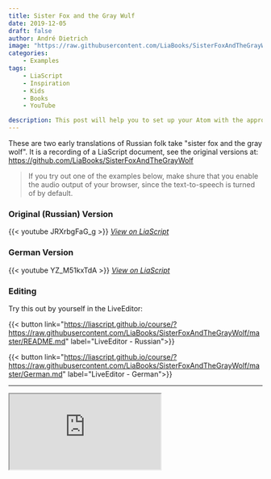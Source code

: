 ```yaml
---
title: Sister Fox and the Gray Wulf
date: 2019-12-05
draft: false
author: André Dietrich
image: "https://raw.githubusercontent.com/LiaBooks/SisterFoxAndTheGrayWolf/master/pic/20.png"
categories: 
    - Examples
tags: 
    - LiaScript
    - Inspiration
    - Kids
    - Books
    - YouTube

description: This post will help you to set up your Atom with the appropriate plugins to speed up your development process.
---
```


These are two early translations of Russian folk take "sister fox and the gray wolf".
It is a recording of a LiaScript document, see the original versions at:
https://github.com/LiaBooks/SisterFoxAndTheGrayWolf

> If you try out one of the examples below, make shure that you enable the audio output of your browser, since the text-to-speech is turned of by default.

### Original (Russian) Version

{{< youtube JRXrbgFaG_g >}}
_[View on LiaScript](https://liascript.github.io/course/?https://raw.githubusercontent.com/LiaBooks/SisterFoxAndTheGrayWolf/master/README.md)_


### German Version

{{< youtube YZ_M51kxTdA >}}
_[View on LiaScript](https://liascript.github.io/course/?https://raw.githubusercontent.com/LiaBooks/SisterFoxAndTheGrayWolf/master/German.md)_


### Editing

Try this out by yourself in the LiveEditor:

{{< button link="https://liascript.github.io/course/?https://raw.githubusercontent.com/LiaBooks/SisterFoxAndTheGrayWolf/master/README.md" label="LiveEditor - Russian">}}

{{< button link="https://liascript.github.io/course/?https://raw.githubusercontent.com/LiaBooks/SisterFoxAndTheGrayWolf/master/German.md" label="LiveEditor - German">}}

---

<iframe class="liveeditor" src="https://liascript.github.io/LiveEditor/?/show/file/https://raw.githubusercontent.com/LiaBooks/SisterFoxAndTheGrayWolf/master/README.md"></iframe>